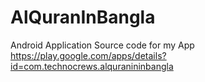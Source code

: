 # AlQuranInBangla

Android Application Source code for my App https://play.google.com/apps/details?id=com.technocrews.alquranininbangla

